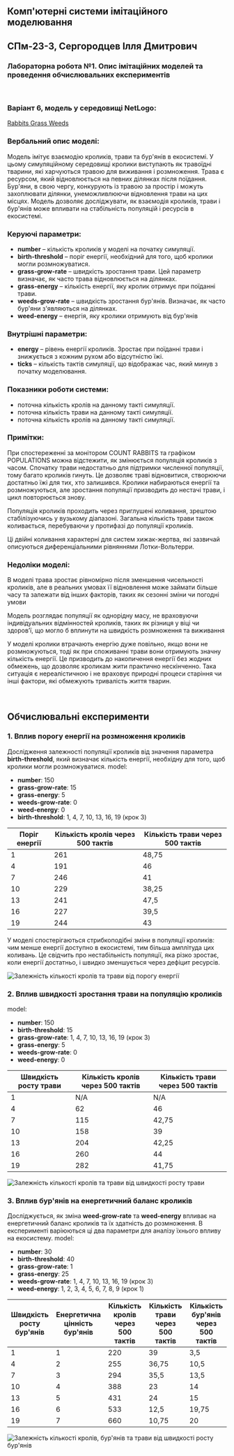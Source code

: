 ## Комп'ютерні системи імітаційного моделювання
## СПм-23-3, **Сергородцев Ілля Дмитрович**
### Лабораторна робота №**1**. Опис імітаційних моделей та проведення обчислювальних експериментів

<br>

### Варіант 6, модель у середовищі NetLogo:
[Rabbits Grass Weeds](http://www.netlogoweb.org/launch#http://www.netlogoweb.org/assets/modelslib/Sample%20Models/Biology/Rabbits%20Grass%20Weeds.nlogo)
<br>

### Вербальний опис моделі:
Модель імітує взаємодію кроликів, трави та бур'янів в екосистемі. У цьому симуляційному середовищі кролики виступають як травоїдні тварини, які харчуються травою для виживання і розмноження. Трава є ресурсом, який відновлюється на певних ділянках після поїдання. Бур'яни, в свою чергу, конкурують із травою за простір і можуть захоплювати ділянки, унеможливлюючи відновлення трави на цих місцях. Модель дозволяє досліджувати, як взаємодія кроликів, трави і бур'янів може впливати на стабільність популяцій і ресурсів в екосистемі.

### Керуючі параметри:
- **number** – кількість кроликів у моделі на початку симуляції.
- **birth-threshold** – поріг енергії, необхідний для того, щоб кролики могли розмножуватися.
- **grass-grow-rate** – швидкість зростання трави. Цей параметр визначає, як часто трава відновлюється на ділянках.
- **grass-energy** – кількість енергії, яку кролик отримує при поїданні трави.
- **weeds-grow-rate** – швидкість зростання бур'янів. Визначає, як часто бур'яни з'являються на ділянках.
- **weed-energy** – енергія, яку кролики отримують від бур'янів

### Внутрішні параметри:
- **energy** – рівень енергії кроликів. Зростає при поїданні трави і знижується з кожним рухом або відсутністю їжі.
- **ticks** – кількість тактів симуляції, що відображає час, який минув з початку моделювання.

### Показники роботи системи:
- поточна кількість кролів на данному такті симуляції.
- поточна кількість трави на данному такті симуляції.
- поточна кількість кролів на данному такті симуляції.

### Примітки:
При спостереженні за монітором COUNT RABBITS та графіком POPULATIONS можна відстежити, як змінюється популяція кроликів з часом. Спочатку трави недостатньо для підтримки численної популяції, тому багато кроликів гинуть. Це дозволяє траві відновитися, створюючи достатньо їжі для тих, хто залишився. Кролики набираються енергії та розмножуються, але зростання популяції призводить до нестачі трави, і цикл повторюється знову.

Популяція кроликів проходить через приглушені коливання, зрештою стабілізуючись у вузькому діапазоні. Загальна кількість трави також коливається, перебуваючи у протифазі до популяції кроликів.

Ці двійні коливання характерні для систем хижак-жертва, які зазвичай описуються диференціальними рівняннями Лотки-Вольтерри.

### Недоліки моделі:
В моделі трава зростає рівномірно після зменшення чисельності кроликів, але в реальних умовах її відновлення може займати більше часу та залежати від інших факторів, таких як сезонні зміни чи погодні умови

Модель розглядає популяції як однорідну масу, не враховуючи індивідуальних відмінностей кроликів, таких як різниця у віці чи здоров’ї, що могло б вплинути на швидкість розмноження та виживання

У моделі кролики втрачають енергію дуже повільно, якщо вони не розмножуються, тоді як при споживанні трави вони отримують значну кількість енергії. Це призводить до накопичення енергії без жодних обмежень, що дозволяє кроликам жити практично нескінченно. Така ситуація є нереалістичною і не враховує природні процеси старіння чи інші фактори, які обмежують тривалість життя тварин.

<br>

## Обчислювальні експерименти

### 1. Вплив порогу енергії на розмноження кроликів
Дослідження залежності популяції кроликів від значення параметра **birth-threshold**, який визначає кількість енергії, необхідну для того, щоб кролики могли розмножуватися.
model:
- **number**: 150
- **grass-grow-rate**: 15
- **grass-energy**: 5
- **weeds-grow-rate**: 0
- **weed-energy**: 0
- **birth-threshold**: 1, 4, 7, 10, 13, 16, 19  (крок 3)
<table>
    <thead>
        <tr><th>Поріг енергії</th><th>Кількість кролів через 500 тактів</th><th>Кількість трави через 500 тактів</th></tr>
    </thead>
    <tbody>
        <tr><td>1</td><td>261</td><td>48,75</td></tr>
        <tr><td>4</td><td>191</td><td>46</td></tr>
        <tr><td>7</td><td>246</td><td>41</td></tr>
        <tr><td>10</td><td>229</td><td>38,25</td></tr>
        <tr><td>13</td><td>241</td><td>47,5</td></tr>
        <tr><td>16</td><td>227</td><td>39,5</td></tr>
        <tr><td>19</td><td>244</td><td>43</td></tr>
    </tbody>
</table>
У моделі спостерігаються стрибкоподібні зміни в популяції кроликів: чим менше енергії доступно в екосистемі, тим більша амплітуда цих коливань. Це свідчить про нестабільність популяції, яка різко зростає, коли енергії достатньо, і швидко зменшується через дефіцит ресурсів.

![Залежність кількості кролів та трави від порогу енергії](fig1.png)


### 2. Вплив швидкості зростання трави на популяцію кроликів
model:
- **number**: 150
- **birth-threshold**: 15
- **grass-grow-rate**: 1, 4, 7, 10, 13, 16, 19  (крок 3)
- **grass-energy**: 5
- **weeds-grow-rate**: 0
- **weed-energy**: 0

<table>
    <thead>
        <tr><th>Швидкість росту трави</th><th>Кількість кролів через 500 тактів</th><th>Кількість трави через 500 тактів</th></tr>
    </thead>
    <tbody>
        <tr><td>1</td><td>N/A</td><td>N/A</td></tr>
        <tr><td>4</td><td>62</td><td>46</td></tr>
        <tr><td>7</td><td>115</td><td>42,75</td></tr>
        <tr><td>10</td><td>158</td><td>39</td></tr>
        <tr><td>13</td><td>204</td><td>42,25</td></tr>
        <tr><td>16</td><td>260</td><td>44</td></tr>
        <tr><td>19</td><td>282</td><td>41,75</td></tr>
    </tbody>
</table>

![Залежність кількості кролів та трави від швидкості росту трави](fig2.png)


### 3. Вплив бур'янів на енергетичний баланс кроликів

Досліджується, як зміна **weed-grow-rate** та **weed-energy** впливає на енергетичний баланс кроликів та їх здатність до розмноження. В експерименті варіюються ці два параметри для аналізу їхнього впливу на екосистему.
model:
- **number**: 30
- **birth-threshold**: 40
- **grass-grow-rate**: 1
- **grass-energy**: 25
- **weeds-grow-rate**: 1, 4, 7, 10, 13, 16, 19  (крок 3)
- **weed-energy**: 1, 2, 3, 4, 5, 6, 7, 8, 9 (крок 1)
<table>
    <thead>
        <tr><th>Швидкість росту бур'янів</th><th>Енергетична цінність бур'янів</th><th>Кількість кролів через 500 тактів</th><th>Кількість трави через 500 тактів</th><th>Кількість бур'янів через 500 тактів</th></tr>
    </thead>
    <tbody>
        <tr><td>1</td><td>1</td><td>220</td><td>39</td><td>3,5</td></tr>
        <tr><td>4</td><td>2</td><td>255</td><td>36,75</td><td>10,5</td></tr>
        <tr><td>7</td><td>3</td><td>294</td><td>35,5</td><td>13,5</td></tr>
        <tr><td>10</td><td>4</td><td>388</td><td>23</td><td>14</td></tr>
        <tr><td>13</td><td>5</td><td>431</td><td>24</td><td>15</td></tr>
        <tr><td>16</td><td>6</td><td>533</td><td>12,5</td><td>19,75</td></tr>
        <tr><td>19</td><td>7</td><td>660</td><td>10,75</td><td>20</td></tr>
    </tbody>
</table>

![Залежність кількості кролів, бур'янів та трави від швидкості росту бур'янів](fig3.png)

